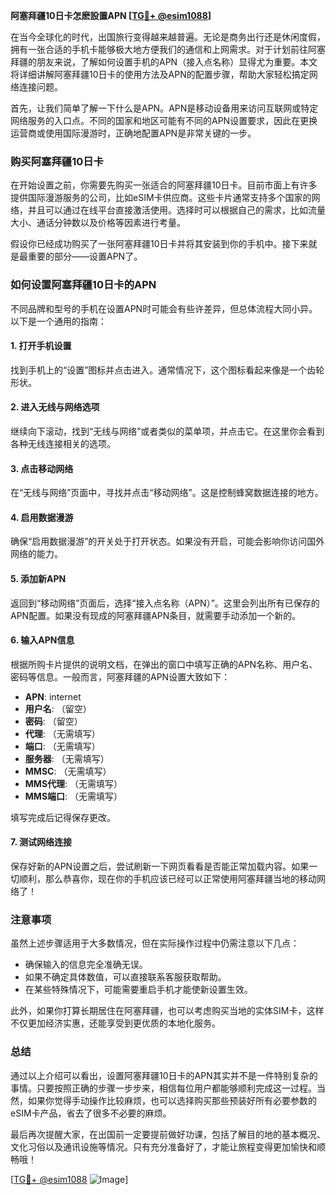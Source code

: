 **阿塞拜疆10日卡怎麽設置APN [[TG💪+ @esim1088](https://t.me/s/esim1088)]**

在当今全球化的时代，出国旅行变得越来越普遍。无论是商务出行还是休闲度假，拥有一张合适的手机卡能够极大地方便我们的通信和上网需求。对于计划前往阿塞拜疆的朋友来说，了解如何设置手机的APN（接入点名称）显得尤为重要。本文将详细讲解阿塞拜疆10日卡的使用方法及APN的配置步骤，帮助大家轻松搞定网络连接问题。

首先，让我们简单了解一下什么是APN。APN是移动设备用来访问互联网或特定网络服务的入口点。不同的国家和地区可能有不同的APN设置要求，因此在更换运营商或使用国际漫游时，正确地配置APN是非常关键的一步。

### **购买阿塞拜疆10日卡**
在开始设置之前，你需要先购买一张适合的阿塞拜疆10日卡。目前市面上有许多提供国际漫游服务的公司，比如eSIM卡供应商。这些卡片通常支持多个国家的网络，并且可以通过在线平台直接激活使用。选择时可以根据自己的需求，比如流量大小、通话分钟数以及价格等因素进行考量。

假设你已经成功购买了一张阿塞拜疆10日卡并将其安装到你的手机中。接下来就是最重要的部分——设置APN了。

### **如何设置阿塞拜疆10日卡的APN**
不同品牌和型号的手机在设置APN时可能会有些许差异，但总体流程大同小异。以下是一个通用的指南：

#### **1. 打开手机设置**
找到手机上的“设置”图标并点击进入。通常情况下，这个图标看起来像是一个齿轮形状。

#### **2. 进入无线与网络选项**
继续向下滚动，找到“无线与网络”或者类似的菜单项，并点击它。在这里你会看到各种无线连接相关的选项。

#### **3. 点击移动网络**
在“无线与网络”页面中，寻找并点击“移动网络”。这是控制蜂窝数据连接的地方。

#### **4. 启用数据漫游**
确保“启用数据漫游”的开关处于打开状态。如果没有开启，可能会影响你访问国外网络的能力。

#### **5. 添加新APN**
返回到“移动网络”页面后，选择“接入点名称（APN）”。这里会列出所有已保存的APN配置。如果没有现成的阿塞拜疆APN条目，就需要手动添加一个新的。

#### **6. 输入APN信息**
根据所购卡片提供的说明文档，在弹出的窗口中填写正确的APN名称、用户名、密码等信息。一般而言，阿塞拜疆的APN设置大致如下：
- **APN**: internet
- **用户名**: （留空）
- **密码**: （留空）
- **代理**: （无需填写）
- **端口**: （无需填写）
- **服务器**: （无需填写）
- **MMSC**: （无需填写）
- **MMS代理**: （无需填写）
- **MMS端口**: （无需填写）

填写完成后记得保存更改。

#### **7. 测试网络连接**
保存好新的APN设置之后，尝试刷新一下网页看看是否能正常加载内容。如果一切顺利，那么恭喜你，现在你的手机应该已经可以正常使用阿塞拜疆当地的移动网络了！

### **注意事项**
虽然上述步骤适用于大多数情况，但在实际操作过程中仍需注意以下几点：
- 确保输入的信息完全准确无误。
- 如果不确定具体数值，可以直接联系客服获取帮助。
- 在某些特殊情况下，可能需要重启手机才能使新设置生效。

此外，如果你打算长期居住在阿塞拜疆，也可以考虑购买当地的实体SIM卡，这样不仅更加经济实惠，还能享受到更优质的本地化服务。

### **总结**
通过以上介绍可以看出，设置阿塞拜疆10日卡的APN其实并不是一件特别复杂的事情。只要按照正确的步骤一步步来，相信每位用户都能够顺利完成这一过程。当然，如果你觉得手动操作比较麻烦，也可以选择购买那些预装好所有必要参数的eSIM卡产品，省去了很多不必要的麻烦。

最后再次提醒大家，在出国前一定要提前做好功课，包括了解目的地的基本概况、文化习俗以及通讯设施等情况。只有充分准备好了，才能让旅程变得更加愉快和顺畅哦！

[[TG💪+ @esim1088](https://t.me/s/esim1088) ![Image](https://i.postimg.cc/4NQfJmqS/Snipaste-2025-05-13-00-14-12.png)]